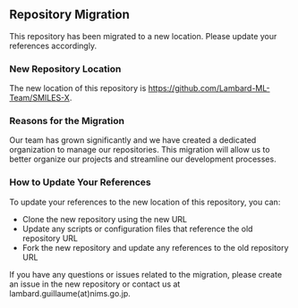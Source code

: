 ## Repository Migration

This repository has been migrated to a new location. Please update your references accordingly.

### New Repository Location

The new location of this repository is https://github.com/Lambard-ML-Team/SMILES-X.

### Reasons for the Migration
Our team has grown significantly and we have created a dedicated organization to manage our repositories. This migration will allow us to better organize our projects and streamline our development processes.

### How to Update Your References

To update your references to the new location of this repository, you can:

- Clone the new repository using the new URL
- Update any scripts or configuration files that reference the old repository URL
- Fork the new repository and update any references to the old repository URL

If you have any questions or issues related to the migration, please create an issue in the new repository or contact us at lambard.guillaume(at)nims.go.jp.
